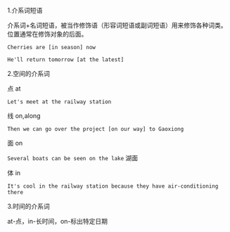 1.介系词短语

介系词+名词短语，被当作修饰语（形容词短语或副词短语）用来修饰各种词类。位置通常在修饰对象的后面。

`Cherries are [in season] now`

`He'll return tomorrow [at the latest]`

2.空间的介系词

点 at

`Let's meet at the railway station`

线 on,along

`Then we can go over the project [on our way] to Gaoxiong`

面 on

`Several boats can be seen on the lake` 湖面

体 in

`It's cool in the railway station because they have air-conditioning there`

3.时间的介系词

at-点，in-长时间，on-标出特定日期